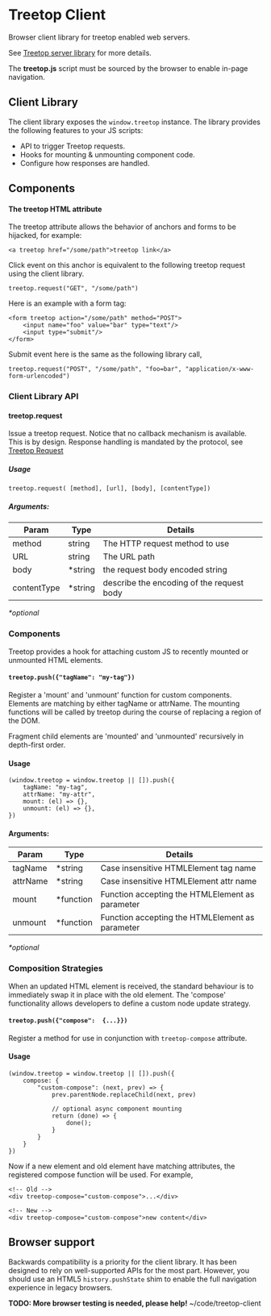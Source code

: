 # Treetop Client

Browser client library for treetop enabled web servers.

See [Treetop server library](https://github.com/rur/treetop) for more details.

The __treetop.js__ script must be sourced by the browser to enable in-page navigation.

## Client Library

The client library exposes the `window.treetop` instance. The library provides the following features to your JS scripts:

* API to trigger Treetop requests.
* Hooks for mounting & unmounting component code.
* Configure how responses are handled.

## Components

#### The treetop HTML attribute

The treetop attribute allows the behavior of anchors and forms to be hijacked, for example:

```
<a treetop href="/some/path">treetop link</a>
```
Click event on this anchor is equivalent to the following treetop request using the client library.
```
treetop.request("GET", "/some/path")
```
Here is an example with a form tag:
```
<form treetop action="/some/path" method="POST">
    <input name="foo" value="bar" type="text"/>
    <input type="submit"/>
</form>

```
Submit event here is the same as the following library call,
```
treetop.request("POST", "/some/path", "foo=bar", "application/x-www-form-urlencoded")
```

###  Client Library API

####  treetop.request
Issue a treetop request. Notice that no callback mechanism is available. This is by design. Response handling is mandated by the protocol, see [Treetop Request](https://github.com/rur/treetop/blob/master/README.markdown#how-treetop-requests-work)

##### Usage
```
treetop.request( [method], [url], [body], [contentType])
```

##### Arguments:

| Param             | Type    | Details                                          |
|-------------------|---------|--------------------------------------------------|
| method            | string  | The HTTP request method to use                  |
| URL               | string  | The URL path                                     |
| body              | *string | the request body encoded string                 |
| contentType       | *string | describe the encoding of the request body        |

_*optional_

### Components

Treetop provides a hook for attaching custom JS to recently mounted or unmounted HTML elements.

#### `treetop.push({"tagName": "my-tag"})`

Register a 'mount' and 'unmount' function for custom components. Elements are matching by either tagName or attrName. The mounting functions will be called by treetop during the course of replacing a region of the DOM.

Fragment child elements are 'mounted' and 'unmounted' recursively in depth-first order.

#### Usage
```
(window.treetop = window.treetop || []).push({
    tagName: "my-tag",
    attrName: "my-attr",
    mount: (el) => {},
    unmount: (el) => {},
})
```

#### Arguments:

| Param             |  Type      | Details                                         |
|-------------------|------------|-------------------------------------------------|
| tagName           | *string    | Case insensitive HTMLElement tag name           |
| attrName          | *string    | Case insensitive HTMLElement attr name          |
| mount             | *function  | Function accepting the HTMLElement as parameter |
| unmount           | *function  | Function accepting the HTMLElement as parameter |

_*optional_

### Composition Strategies

When an updated HTML element is received, the standard behaviour is to immediately
swap it in place with the old element. The 'compose' functionality allows developers
to define a custom node update strategy.

#### `treetop.push({"compose":  {...}})`

Register a method for use in conjunction with `treetop-compose` attribute.

#### Usage
```
(window.treetop = window.treetop || []).push({
    compose: {
        "custom-compose": (next, prev) => {
            prev.parentNode.replaceChild(next, prev)

            // optional async component mounting
            return (done) => {
                done();
            }
        }
    }
})
```

Now if a new element and old element have matching attributes, the registered compose function will be used. For example,
```
<!-- Old -->
<div treetop-compose="custom-compose">...</div>

<!-- New -->
<div treetop-compose="custom-compose">new content</div>
```

## Browser support

Backwards compatibility is a priority for the client library. It has been designed to rely on well-supported APIs for the most part. However, you should use an HTML5 `history.pushState` shim to enable the full navigation experience in legacy browsers.

__TODO: More browser testing is needed, please help!__
 ~/code/treetop-client 

